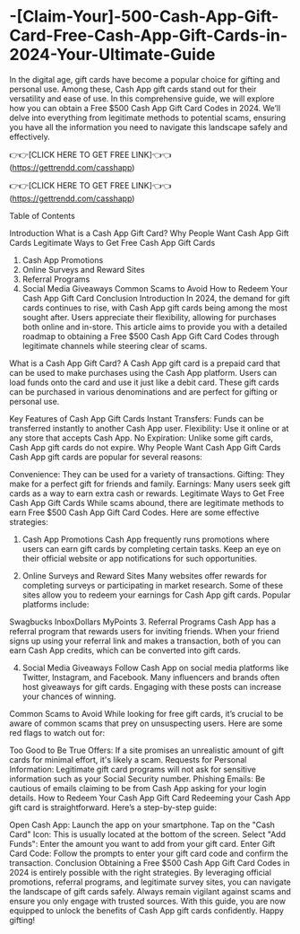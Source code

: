 # -[Claim-Your]-500-Cash-App-Gift-Card-Free-Cash-App-Gift-Cards-in-2024-Your-Ultimate-Guide

In the digital age, gift cards have become a popular choice for gifting and personal use. Among these, Cash App gift cards stand out for their versatility and ease of use. In this comprehensive guide, we will explore how you can obtain a Free $500 Cash App Gift Card Codes in 2024. We’ll delve into everything from legitimate methods to potential scams, ensuring you have all the information you need to navigate this landscape safely and effectively.

👉👉[CLICK HERE TO GET FREE LINK]👈👈(https://gettrendd.com/casshapp)

👉👉[CLICK HERE TO GET FREE LINK]👈👈(https://gettrendd.com/casshapp)


Table of Contents

Introduction
What is a Cash App Gift Card?
Why People Want Cash App Gift Cards
Legitimate Ways to Get Free Cash App Gift Cards
1. Cash App Promotions
2. Online Surveys and Reward Sites
3. Referral Programs
4. Social Media Giveaways
Common Scams to Avoid
How to Redeem Your Cash App Gift Card
Conclusion
Introduction
In 2024, the demand for gift cards continues to rise, with Cash App gift cards being among the most sought after. Users appreciate their flexibility, allowing for purchases both online and in-store. This article aims to provide you with a detailed roadmap to obtaining a Free $500 Cash App Gift Card Codes through legitimate channels while steering clear of scams.

What is a Cash App Gift Card?
A Cash App gift card is a prepaid card that can be used to make purchases using the Cash App platform. Users can load funds onto the card and use it just like a debit card. These gift cards can be purchased in various denominations and are perfect for gifting or personal use.

Key Features of Cash App Gift Cards
Instant Transfers: Funds can be transferred instantly to another Cash App user.
Flexibility: Use it online or at any store that accepts Cash App.
No Expiration: Unlike some gift cards, Cash App gift cards do not expire.
Why People Want Cash App Gift Cards
Cash App gift cards are popular for several reasons:

Convenience: They can be used for a variety of transactions.
Gifting: They make for a perfect gift for friends and family.
Earnings: Many users seek gift cards as a way to earn extra cash or rewards.
Legitimate Ways to Get Free Cash App Gift Cards
While scams abound, there are legitimate methods to earn Free $500 Cash App Gift Card Codes. Here are some effective strategies:

1. Cash App Promotions
Cash App frequently runs promotions where users can earn gift cards by completing certain tasks. Keep an eye on their official website or app notifications for such opportunities.

2. Online Surveys and Reward Sites
Many websites offer rewards for completing surveys or participating in market research. Some of these sites allow you to redeem your earnings for Cash App gift cards. Popular platforms include:

Swagbucks
InboxDollars
MyPoints
3. Referral Programs
Cash App has a referral program that rewards users for inviting friends. When your friend signs up using your referral link and makes a transaction, both of you can earn Cash App credits, which can be converted into gift cards.

4. Social Media Giveaways
Follow Cash App on social media platforms like Twitter, Instagram, and Facebook. Many influencers and brands often host giveaways for gift cards. Engaging with these posts can increase your chances of winning.

Common Scams to Avoid
While looking for free gift cards, it’s crucial to be aware of common scams that prey on unsuspecting users. Here are some red flags to watch out for:

Too Good to Be True Offers: If a site promises an unrealistic amount of gift cards for minimal effort, it's likely a scam.
Requests for Personal Information: Legitimate gift card programs will not ask for sensitive information such as your Social Security number.
Phishing Emails: Be cautious of emails claiming to be from Cash App asking for your login details.
How to Redeem Your Cash App Gift Card
Redeeming your Cash App gift card is straightforward. Here’s a step-by-step guide:

Open Cash App: Launch the app on your smartphone.
Tap on the "Cash Card" Icon: This is usually located at the bottom of the screen.
Select "Add Funds": Enter the amount you want to add from your gift card.
Enter Gift Card Code: Follow the prompts to enter your gift card code and confirm the transaction.
Conclusion
Obtaining a Free $500 Cash App Gift Card Codes in 2024 is entirely possible with the right strategies. By leveraging official promotions, referral programs, and legitimate survey sites, you can navigate the landscape of gift cards safely. Always remain vigilant against scams and ensure you only engage with trusted sources. With this guide, you are now equipped to unlock the benefits of Cash App gift cards confidently. Happy gifting!
